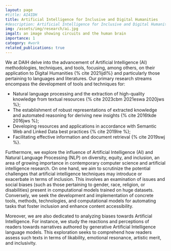```yaml
---
layout: page
#title: AI4IDH
title: Artificial Intelligence for Inclusive and Digital Humanities
#description: Artificial Intelligence for Inclusive and Digital Humanities
img: /assets/img/research/ai.jpg
imgalt: an image showing circuits and the human brain
importance: 1
category: #work
related_publications: true
---
```



We at DAIH delve into the advancement of Artificial Intelligence (AI) methodologies, techniques, and tools, focusing, among others, on their application to Digital Humanities {% cite 2021ijdl%} and particularly those pertaining to languages and literatures. Our primary research streams encompass the development of tools and techniques for:

* Natural language processing and the extraction of high-quality knowledge from textual resources {% cite 2023cbm 2021eswa 2020jws %};
* The establishment of robust representations of extracted knowledge and automated reasoning for deriving new insights {% cite 2016tkde 2016jws %};
* Developing resources and applications in accordance with Semantic Web and Linked Data best practices {% cite 2019lre %};
* Facilitating effective information and document retrieval {% cite 2019swj %}.

Furthermore, we explore the influence of Artificial Intelligence (AI) and Natural Language Processing (NLP) on diversity, equity, and inclusion, an area of growing importance in contemporary computer science and artificial intelligence research. On one hand, we aim to scrutinize the potential challenges that artificial intelligence techniques may introduce or exacerbate in terms of inclusion. This involves an examination of issues and social biases (such as those pertaining to gender, race, religion, or disabilities) present in computational models trained on huge datasets. Conversely, we seek the development and implementation of concrete tools, methods, technologies, and computational models for automating tasks that foster inclusion and enhance content accessibility.

Moreover, we are also dedicated to analyzing biases towards Artificial Intelligence. For instance, we study the reactions and perceptions of readers towards narratives authored by generative Artificial Intelligence language models. This exploration seeks to comprehend how readers assess such texts in terms of likability, emotional resonance, artistic merit, and inclusivity.